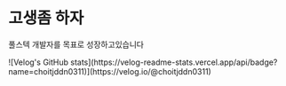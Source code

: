 <h1>고생좀 하자</h1>
<p>풀스텍 개발자를 목표로 성장하고있습니다</p>
<!--   <img src="https://www.wyzowl.com/wp-content/uploads/2021/12/tenor.gif"> -->
<!--   <img src="https://resources.chimhaha.net/article/1688120125025-q978bop591.gif"> -->
  ![Velog's GitHub stats](https://velog-readme-stats.vercel.app/api/badge?name=choitjddn0311)](https://velog.io/@choitjddn0311) 
